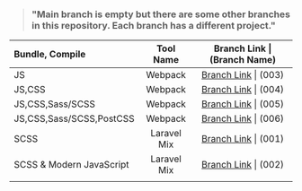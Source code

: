 
> ### "Main branch is empty but there are some other branches in this repository. Each branch has a different project."




| Bundle, Compile          |  Tool Name  |                 Branch Link \| (Branch Name)                 |
| :----------------------- | :---------: | :----------------------------------------------------------: |
| JS                       |   Webpack   | [Branch Link](https://github.com/Rasaf-Ibrahim/Build-Tool-Boilerplates/tree/003) \| (003) |
| JS,CSS                   |   Webpack   | [Branch Link](https://github.com/Rasaf-Ibrahim/Build-Tool-Boilerplates/tree/004) \| (004) |
| JS,CSS,Sass/SCSS         |   Webpack   | [Branch Link](https://github.com/Rasaf-Ibrahim/Build-Tool-Boilerplates/tree/005) \| (005) |
| JS,CSS,Sass/SCSS,PostCSS |   Webpack   | [Branch Link](https://github.com/Rasaf-Ibrahim/Build-Tool-Boilerplates/tree/006) \| (006) |
| SCSS                     | Laravel Mix | [Branch Link](https://github.com/Rasaf-Ibrahim/Build-Tool-Boilerplates/tree/001) \| (001) |
| SCSS & Modern JavaScript | Laravel Mix | [Branch Link](https://github.com/Rasaf-Ibrahim/Build-Tool-Boilerplates/tree/002) \| (002) |
|                          |             |                                                              |

 



